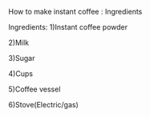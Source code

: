 How to make instant coffee  :  Ingredients

Ingredients:
1)Instant coffee powder

2)Milk

3)Sugar

4)Cups

5)Coffee vessel

6)Stove(Electric/gas)